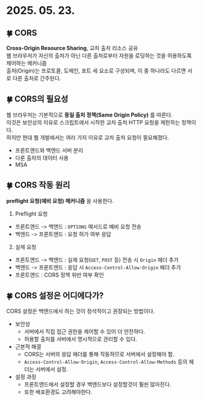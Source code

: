 # 2025. 05. 23.

## 🍀 CORS
**Cross-Origin Resource Sharing**, 교차 출처 리소스 공유  
웹 브라우저가 자신의 출처가 아닌 다른 출처로부터 자원을 로딩하는 것을 허용하도록 제어하는 메커니즘  
출처(Origin)는 프로토콜, 도메인, 포트 세 요소로 구성되며, 이 중 하나라도 다르면 서로 다른 출처로 간주된다.

## 🍀 CORS의 필요성
웹 브라우저는 기본적으로 **동일 출처 정책(Same Origin Policy)** 를 따른다.  
이것은 보안상의 이유로 스크립트에서 시작한 교차 출처 HTTP 요청을 제한하는 정책이다.  
하지만 현대 웹 개발에서는 여러 가지 이유로 교차 출처 요청이 필요해졌다.
* 프론트엔드와 백엔드 서버 분리
* 다룬 출처의 데이터 사용
* MSA

## 🍀 CORS 작동 원리
**preflight 요청(예비 요청) 메커니즘** 을 사용한다.  
1. Preflight 요청
* 프론트엔드 -> 백엔드 : `OPTIONS` 메서드로 예비 요청 전송
* 백엔드 -> 프론트엔드 : 요청 허가 여부 응답

2. 실제 요청
* 프론트엔드 -> 백엔드 : 실제 요청(`GET`, `POST` 등) 전송 시 `Origin` 헤더 추가
* 백엔드 -> 프론트엔드 : 응답 시 `Access-Control-Allow-Origin` 헤더 추가
* 프론트엔드 : CORS 정책 위반 여부 확인

## 🍀 CORS 설정은 어디에다가?
CORS 설정은 백엔드에서 하는 것이 정석적이고 권장되는 방법이다.  
* 보안성
    * 서버에서 직접 접근 권한을 제어할 수 있어 더 안전하다.
    * 허용할 출처를 서버에서 명시적으로 관리할 수 있다.
* 근본적 해결
    * CORS는 서버의 응답 헤더를 통해 작동하므로 서버에서 설정해야 함.
    * `Access-Control-Allow-Origin`, `Access-Control-Allow-Methods` 등의 헤더는 서버에서 설정.
* 설정 과정
    * 프론트엔드에서 설정할 경우 백엔드보다 설정할것이 훨씬 많아진다.
    * 또한 배포환경도 고려해야한다.